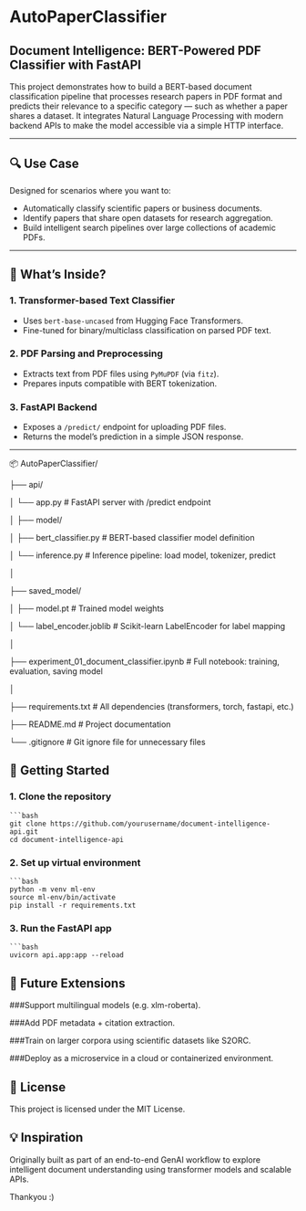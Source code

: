 # AutoPaperClassifier

## Document Intelligence: BERT-Powered PDF Classifier with FastAPI

This project demonstrates how to build a BERT-based document classification pipeline that processes research papers in PDF format and predicts their relevance to a specific category — such as whether a paper shares a dataset. It integrates Natural Language Processing with modern backend APIs to make the model accessible via a simple HTTP interface.

---

## 🔍 Use Case

Designed for scenarios where you want to:
- Automatically classify scientific papers or business documents.
- Identify papers that share open datasets for research aggregation.
- Build intelligent search pipelines over large collections of academic PDFs.

---

## 🧠 What’s Inside?

### 1. Transformer-based Text Classifier
- Uses `bert-base-uncased` from Hugging Face Transformers.
- Fine-tuned for binary/multiclass classification on parsed PDF text.

### 2. PDF Parsing and Preprocessing
- Extracts text from PDF files using `PyMuPDF` (via `fitz`).
- Prepares inputs compatible with BERT tokenization.

### 3. FastAPI Backend
- Exposes a `/predict/` endpoint for uploading PDF files.
- Returns the model’s prediction in a simple JSON response.

---

📦 AutoPaperClassifier/

├── api/

│   └── app.py                    # FastAPI server with /predict endpoint

│
├── model/

│   ├── bert_classifier.py        # BERT-based classifier model definition

│   └── inference.py              # Inference pipeline: load model, tokenizer, predict

│

├── saved_model/

│   ├── model.pt                  # Trained model weights

│   └── label_encoder.joblib      # Scikit-learn LabelEncoder for label mapping

│

├── experiment_01_document_classifier.ipynb   # Full notebook: training, evaluation, saving model

│

├── requirements.txt              # All dependencies (transformers, torch, fastapi, etc.)

├── README.md                     # Project documentation

└── .gitignore                    # Git ignore file for unnecessary files



## 🚀 Getting Started

### 1. Clone the repository
    ```bash
    git clone https://github.com/yourusername/document-intelligence-api.git
    cd document-intelligence-api


### 2. Set up virtual environment
    ```bash
    python -m venv ml-env
    source ml-env/bin/activate
    pip install -r requirements.txt
### 3. Run the FastAPI app
    ```bash
    uvicorn api.app:app --reload
    
## 🧩 Future Extensions
###Support multilingual models (e.g. xlm-roberta).

###Add PDF metadata + citation extraction.

###Train on larger corpora using scientific datasets like S2ORC.

###Deploy as a microservice in a cloud or containerized environment.

## 📄 License
This project is licensed under the MIT License.

## 💡 Inspiration
Originally built as part of an end-to-end GenAI workflow to explore intelligent document understanding using transformer models and scalable APIs.

Thankyou :)


